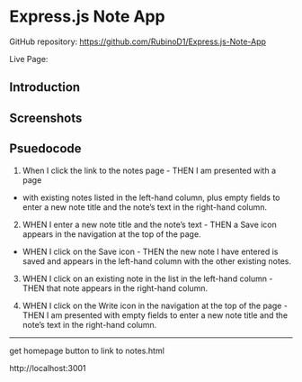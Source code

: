 # Express.js Note App

GitHub repository: https://github.com/RubinoD1/Express.js-Note-App

Live Page: 

## Introduction 

## Screenshots 

## Psuedocode 

1) When I click the link to the notes page - THEN I am presented with a page 

- with existing notes listed in the left-hand column, plus empty fields to enter a new note title and the note’s text in the right-hand column.

2) WHEN I enter a new note title and the note’s text - THEN a Save icon appears in the navigation at the top of the page.

- WHEN I click on the Save icon - THEN the new note I have entered is saved and appears in the left-hand column with the other existing notes.

3) WHEN I click on an existing note in the list in the left-hand column - THEN that note appears in the right-hand column.

4) WHEN I click on the Write icon in the navigation at the top of the page - THEN I am presented with empty fields to enter a new note title and the note’s text in the right-hand column. 

--------------
get homepage button to link to notes.html

http://localhost:3001
